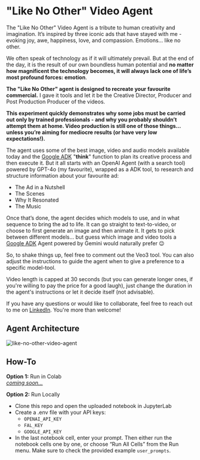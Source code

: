 # "Like No Other" Video Agent 

The "Like No Other" Video Agent is a tribute to human creativity and imagination. It’s inspired by three iconic ads that have stayed with me - evoking joy, awe, happiness, love, and compassion. Emotions… like no other.

We often speak of technology as if it will ultimately prevail. But at the end of the day, it is the result of our own boundless human potential and **no matter how magnificent the technology becomes, it will always lack one of life’s most profound forces: emotion**. 

**The "Like No Other" agent is designed to recreate your favourite commercial.** I gave it tools and let it be the Creative Director, Producer and Post Production Producer of the videos.

**This experiment quickly demonstrates why some jobs must be carried out only by trained professionals - and why you probably shouldn’t attempt them at home. Video production is still one of those things… unless you’re aiming for mediocre results (or have very low expectations!).**

The agent uses some of the best image, video and audio models available today and the [Google ADK](https://google.github.io/adk-docs/) "**think**" function to plan its creative process and then execute it. But it all starts with an OpenAI Agent (with a search tool) powered by GPT-4o (my favourite), wrapped as a ADK tool, to research and structure information about your favourite ad:

* The Ad in a Nutshell
* The Scenes
* Why It Resonated
* The Music

Once that’s done, the agent decides which models to use, and in what sequence to bring the ad to life. It can go straight to text-to-video, or choose to first generate an image and then animate it. It gets to pick between different models… but guess which image and video tools a [Google ADK](https://google.github.io/adk-docs/) Agent powered by Gemini would naturally prefer 😉 

So, to shake things up, feel free to comment out the Veo3 tool. You can also adjust the instructions to guide the agent when to give a preference to a specific model-tool. 

Video length is capped at 30 seconds (but you can generate longer ones, if you're willing to pay the price for a good laugh), just change the duration in the agent's instructions or let it decide itself (not advisable).

If you have any questions or would like to collaborate, feel free to reach out to me on [LinkedIn](https://www.linkedin.com/in/jenya-stoeva-60477249/). You're more than welcome!

## Agent Architecture

![like-no-other-video-agent](https://github.com/user-attachments/assets/49417ace-2f3f-49ea-924e-bae5f670933e)


## How-To

**Option 1:** Run in Colab
[<br> _coming soon..._](https://colab.research.google.com/drive/1HohTrk2KWmvBFkcNM_LNohH8GXpHTHvS?usp=sharing)

**Option 2:** Run Locally
- Clone this repo and open the uploaded notebook in JupyterLab
- Create a .env file with your API keys:
  - ```OPENAI_API_KEY```
  - ```FAL_KEY```
  - ```GOOGLE_API_KEY```
- In the last notebook cell, enter your prompt. Then either run the notebook cells one by one, or choose “Run All Cells” from the Run menu. Make sure to check the provided example ```user_prompts```.
 
  
